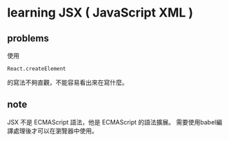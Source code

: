 # learning JSX ( JavaScript XML )

## problems
使用 
```
React.createElement 
```
的寫法不夠直觀，不能容易看出來在寫什麼。

## note
JSX 不是 ECMAScript 語法，他是 ECMAScript 的語法擴展。
需要使用babel編譯處理後才可以在瀏覽器中使用。

